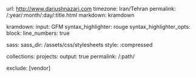 url: http://www.dariushnazari.com
timezone: Iran/Tehran
permalink: /:year/:month/:day/:title.html
markdown: kramdown

kramdown:
  input: GFM
  syntax_highlighter: rouge
  syntax_highlighter_opts:
    block:
      line_numbers: true

sass:
    sass_dir: /assets/css/stylesheets
    style: :compressed

collections:
    projects:
        output: true
        permalink: /:path/

exclude: [vendor]


  
